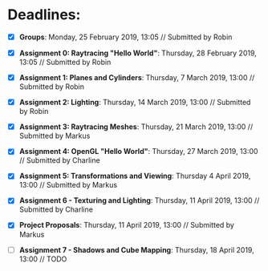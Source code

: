 # Deadlines:

- [x] **Groups**: Monday, 25 February 2019, 13:05 // Submitted by Robin
- [x] **Assignment 0: Raytracing "Hello World"**: Thursday, 28 February 2019, 13:05 // Submitted by Robin
- [x] **Assignment 1: Planes and Cylinders**: Thursday, 7 March 2019, 13:00 // Submitted by Robin
- [x] **Assignment 2: Lighting**: Thursday, 14 March 2019, 13:00 // Submitted by Robin
- [x] **Assignment 3: Raytracing Meshes**: Thursday, 21 March 2019, 13:00 // Submitted by Markus
- [x] **Assignment 4: OpenGL "Hello World"**: Thursday, 27 March 2019, 13:00 // Submitted by Charline
- [x] **Assignment 5: Transformations and Viewing**: Thursday 4 April 2019, 13:00 // Submitted by Markus
- [x] **Assignment 6 - Texturing and Lighting**: Thursday, 11 April 2019, 13:00 // Submitted by Charline
- [x] **Project Proposals**: Thursday, 11 April 2019, 13:00 // Submitted by Markus
- [ ] **Assignment 7 - Shadows and Cube Mapping**: Thursday, 18 April 2019, 13:00 // TODO


